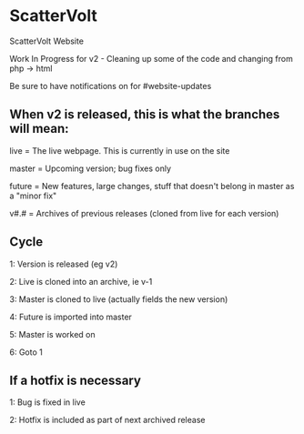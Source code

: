 # ScatterVolt
ScatterVolt Website


Work In Progress for v2 - Cleaning up some of the code and changing from php -> html

Be sure to have notifications on for #website-updates


## When v2 is released, this is what the branches will mean:

live = The live webpage. This is currently in use on the site

master = Upcoming version; bug fixes only

future = New features, large changes, stuff that doesn't belong in master as a "minor fix"

v#.# = Archives of previous releases (cloned from live for each version)

## Cycle

1: Version is released (eg v2)

2: Live is cloned into an archive, ie v-1

3: Master is cloned to live (actually fields the new version)

4: Future is imported into master

5: Master is worked on

6: Goto 1

## If a hotfix is necessary

1: Bug is fixed in live

2: Hotfix is included as part of next archived release
